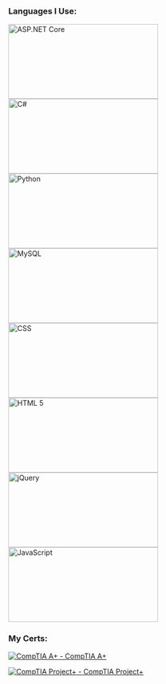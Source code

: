 
### Languages I Use:
<img alt='ASP.NET Core' title='ASP.NET Core 188/300' width='300px' height='150px' src='https://i.stack.imgur.com/07ZIW.png'> <img alt='C#' title='C# 197/300' width='300px' height='150px' src='https://i.stack.imgur.com/b3G06.png'> <img alt='Python' title='Python 164/300' width='300px' height='150px' src='https://i.stack.imgur.com/XmujW.png'> <img alt='MySQL' title='MySQL 212/300' width='300px' height='150px' src='https://i.stack.imgur.com/jCT8U.png'> <img alt='CSS' title='CSS 194/300' width='300px' height='150px' src='https://i.stack.imgur.com/T2DY5.png'> <img alt='HTML 5' title='HTML 5 211/300' width='300px' height='150px' src='https://i.stack.imgur.com/DmhjW.png'> <img alt='jQuery' title='jQuery 157/300' width='300px' height='150px' src='https://i.stack.imgur.com/Drr5K.png'> <img alt='JavaScript' title='JavaScript 160/300' width='300px' height='150px' src='https://i.stack.imgur.com/7VJUm.png'>

### My Certs:

[![CompTIA A+](https://images.youracclaim.com/size/340x340/images/63482325-a0d6-4f64-ae75-f5f33922c7d0/CompTIA_A_2Bce.png) - CompTIA A+](https://www.youracclaim.com/badges/ffd7fd21-b0af-4e48-a4a7-17e537b7fc09)


[![CompTIA Project+](https://images.youracclaim.com/size/340x340/images/be6dfc3d-f8a1-4c18-8b16-751600ef61c8/CompTIA_Project_2B.png) - CompTIA Project+](https://www.youracclaim.com/badges/e75a7734-ecf7-4723-a43b-02ba5706eb08)
